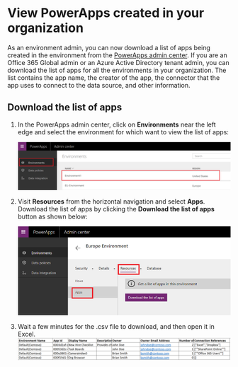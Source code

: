 <properties
    pageTitle="View app details | Microsoft PowerApps"
    description="Administrators can download a list of apps in an environment"
    services=""
    suite="powerapps"
    documentationCenter="na"
    authors="manasmamsft"
    manager="anneta"
    editor=""
    tags=""/>
<tags
    ms.service="powerapps"
    ms.devlang="na"
    ms.topic="article"
    ms.tgt_pltfrm="na"
    ms.workload="na"
    ms.date="05/02/2017"
    ms.author="manasma"/>

# View PowerApps created in your organization #
As an environment admin, you can now download a list of apps being created in the environment from the [PowerApps admin center][1]. If you are an Office 365 Global admin or an Azure Active Directory tenant admin, you can download the list of apps for all the environments in your organization. The list contains the app name, the creator of the app, the connector that the app uses to connect to the data source, and other information.

## Download the list of apps ##
1. In the PowerApps admin center, click on **Environments** near the left edge and select the environment for which want to view the list of apps:

	![File and Share](./media/admin-view-apps/environment.png)

2. Visit **Resources** from the horizontal navigation and select **Apps**. Download the list of apps by clicking the **Download the list of apps** button as shown below:

	![File and Share](./media/admin-view-apps/resources-app.png)

3. Wait a few minutes for the .csv file to download, and then open it in Excel.
![File and Share](./media/admin-view-apps/excel-view.png)
<!--Reference links in article-->
[1]:https://admin.powerapps.com
